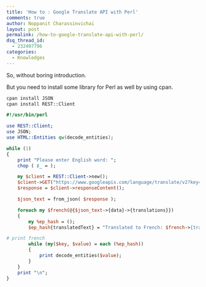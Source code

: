 ```yaml
---
title: 'How to : Google Translate API with Perl'
comments: true
author: Noppanit Charassinvichai
layout: post
permalink: /how-to-google-translate-api-with-perl/
dsq_thread_id:
  - 232497796
categories:
  - Knowledges
---
```

So, without boring introduction. 

But you need to install some library for Perl as well by using cpan.

``` bash
cpan install JSON
cpan install REST::Client
```

``` perl
#!/usr/bin/perl

use REST::Client;
use JSON;
use HTML::Entities qw(decode_entities);

while (1) 
{
	print "Please enter English word: ";
	chop ( $_ = );

	my $client = REST::Client->new();
	$client->GET("https://www.googleapis.com/language/translate/v2?key=AIzaSyACJybEm6lyelnYHZzXfydtk-V6-Uz48bQ&en&target=fr&q=$_");
	$response = $client->responseContent();

	$json_text = from_json( $response );

	foreach my $french(@{$json_text->{data}->{translations}})
	{
		my %ep_hash = ();
		$ep_hash{translatedText} = "Translated to French: $french->{translatedText}";

# print french
		while (my($key, $value) = each (%ep_hash))
		{
			print decode_entities($value);
		}
	}
	print "\n";
}
```
